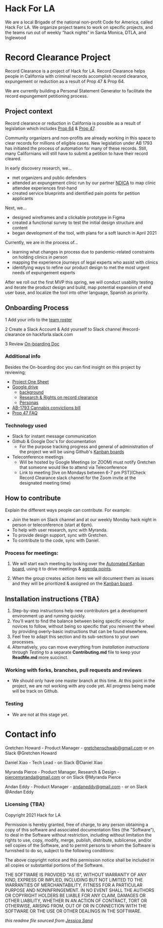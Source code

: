 # Hack For LA
We are a local Brigade of the national non-profit Code for America, called Hack For LA. We organize project teams to work on specific projects, and the teams run out of weekly “hack nights” in Santa Monica, DTLA, and Inglewood


# Record Clearance Project

Record Clearance is a project of Hack for LA. Record Clearance helps people in California with criminal records accomplish record clearance, expungement or reduction as a result of Prop 47 & Prop 64.

We are currently building a Personal Statement Generator to facilitate the record expungement petitioning process.


## Project context

Record clearance or reduction in California is possible as a result of legislation which includes [Prop 64](https://post.ca.gov/proposition-64-the-control-regulate-and-tax-adult-use-of-marijuana-act) & [Prop 47](https://www.courts.ca.gov/prop47.htm). 

Community organizers and non-profits are already working in this space to clear records for millions of eligible cases. New legislation under AB 1793 has initiated the process of automation for many of these records. Still, many Californians will still have to submit a petition to have their record cleared.

In early discovery research, we...
- met organizers and public defenders
- attended an expungement clinic run by our partner [NDICA](https://www.thendica.org/) to map clinic attendee experiences first-hand
- created service blueprints and identified pain points for petition applicants

Next, we...
- designed wireframes and a clickable prototype in Figma
- created a functional survey to test the initial design structure and content
- began development of the tool, with plans for a soft launch in April 2021

Currently, we are in the process of...
- learning what changes in process due to pandemic-related constraints on holding clinics in person
- mapping the experience journeys of legal experts who assist with clinics
- identifying ways to refine our product design to met the most urgent needs of expungement experts

After we roll out the first MVP this spring, we will conduct usability testing and iterate the product design and build, map potential expansion of end user base, and localize the tool into other language, Spanish as priority.


## Onboarding Process

1 Add your info to the [team roster](https://docs.google.com/spreadsheets/d/1l9fUahKh_Rm1oiWxpYNNhMdSb1Xv8NG9d8K472kmfC0/edit#gid=0) 

2 Create a Slack Account & Add yourself to Slack channel #record-clearance on hackforla.slack.com

3 Review [On-boarding Doc](https://docs.google.com/document/d/13u2sJUgSR1D8sWmyjCAR03dyQkiGURVqnjBHykdW2eQ/edit#)

### Additional info

Besides the On-boarding doc you can find insight on this project by reviewing; 
- [Project One Sheet](https://docs.google.com/document/d/1JFZGKxeEBWVak_GATgIt0Knyr9_gJ15CBirynebb4tg/edit)
- [Google drive](https://drive.google.com/drive/folders/1hBhOeNyjjEaHcWAKSu9eW--FF9HnKNqe)
     - [background](https://docs.google.com/document/d/1-6XFcuhQpv-pBi-QWUcV_kkXFfvJktC0qp0aiJv4KA8/edit#) 
     - [Research & Rights on record clearance](https://docs.google.com/document/d/16IEFZysYDwzF0MMrLWO40Fvp3RppnKoimxw464kG4R4/edit#heading=h.aoqes017iz2b) 
     - [Personas](https://drive.google.com/file/d/1TdHOnpQnXE41-N0aCxghk4aBKNo-SHXX/view)
- [AB-1793 Cannabis convictions bill](https://leginfo.legislature.ca.gov/faces/billTextClient.xhtml?bill_id=201720180AB1793)
- [Prop 47 FAQ](https://www.courts.ca.gov/documents/Prop47FAQs.pdf)

### Technology used

- Slack for instant message communication
- Github & Google Doc's for documentation
     - For the purpose tracking progress and general of administration of the project we will be using Github's [Kanban boards](https://github.com/hackforla/record-clearance/projects/1)
- Teleconference meetings 
     - Will be hosted by Google Meetings (or ZOOM) must notify Gretchen that someone would like to attend via Teleconference 
     - Link to meeting [live on Mondays between 6-7 pm PST](Check Record Clearance slack channel for the Zoom invite at the designated meeting time)


## How to contribute

Explain the different ways people can contribute. For example:

- Join the team 
     on Slack channel and at our weekly Monday hack night in person or teleconference (start at 6pm).
- To help with user research, sync with Myranda.
- To provide design support, sync with Gretchen.
- To contribute to the code, sync with Daniel.


### Process for meetings:
1. We will start each meeting by looking over the [Automated Kanban board](https://github.com/hackforla/record-clearance/projects/1), using it to drive meetings & [agenda points](https://github.com/hackforla/record-clearance/tree/master/Agenda-and-Meeting-Notes).

2. When the group creates action items we will document them as issues and they will be prioritized & assigned on the [Kanban board](https://github.com/hackforla/record-clearance/projects/1).


## Installation instructions {TBA}

1. Step-by-step instructions help new contributors get a development environment up and running quickly.
2. You'll want to find the balance between being specific enough for novices to follow, without being so specific that you reinvent the wheel by providing overly-basic instructions that can be found elsewhere.
3. Feel free to adapt this section and its sub-sections to your own processes.
4. Alternatively, you can move everything from *Installation instructions* through *Testing* to a separate **Contributing.md** file to keep your **ReadMe.md** more succinct.



### Working with forks, branches, pull requests and reviews  

- We should only have one master branch at this time. At this point in the project, we are not working with any code yet. All progress being made will be track on Github. 


### Testing 

- We are not at this stage yet.


# Contact info

Gretchen Howard - Product Manager - gretchenschwab@gmail.com or on Slack @Gretchen Howard

Daniel Xiao - Tech Lead - on Slack @Daniel Xiao

Myranda Pierce - Product Manager, Research & Design - piercemyranda@gmail.com or on Slack @Myranda Pierce

Andan Eddy - Product Manager - andaneddy@gmail.com - or on Slack @Andan Eddy


### Licensing {TBA}

Copyright 2021 Hack for LA 

Permission is hereby granted, free of charge, to any person obtaining a copy of this software and associated documentation files (the "Software"), to deal in the Software without restriction, including without limitation the rights to use, copy, modify, merge, publish, distribute, sublicense, and/or sell copies of the Software, and to permit persons to whom the Software is furnished to do so, subject to the following conditions:

The above copyright notice and this permission notice shall be included in all copies or substantial portions of the Software.

THE SOFTWARE IS PROVIDED "AS IS", WITHOUT WARRANTY OF ANY KIND, EXPRESS OR IMPLIED, INCLUDING BUT NOT LIMITED TO THE WARRANTIES OF MERCHANTABILITY, FITNESS FOR A PARTICULAR PURPOSE AND NONINFRINGEMENT. IN NO EVENT SHALL THE AUTHORS OR COPYRIGHT HOLDERS BE LIABLE FOR ANY CLAIM, DAMAGES OR OTHER LIABILITY, WHETHER IN AN ACTION OF CONTRACT, TORT OR OTHERWISE, ARISING FROM, OUT OF OR IN CONNECTION WITH THE SOFTWARE OR THE USE OR OTHER DEALINGS IN THE SOFTWARE.



*this readme file sourced from [Jessica Sand](http://jessicasand.com/other-stuff/just-enough-docs/)*
